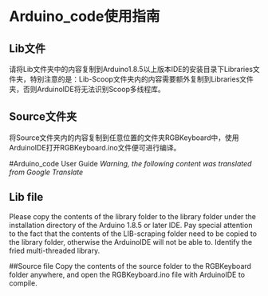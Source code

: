 # Arduino_code使用指南

## Lib文件
请将Lib文件夹中的内容复制到Arduino1.8.5以上版本IDE的安装目录下Libraries文件夹，特别注意的是：Lib-Scoop文件夹内的内容需要额外复制到Libraries文件夹，否则ArduinoIDE将无法识别Scoop多线程库。

## Source文件夹
将Source文件夹内的内容复制到任意位置的文件夹RGBKeyboard中，使用ArduinoIDE打开RGBKeyboard.ino文件便可进行编译。


#Arduino_code User Guide
*Warning, the following content was translated from Google Translate*

## Lib file
Please copy the contents of the library folder to the library folder under the installation directory of the Arduino 1.8.5 or later IDE. Pay special attention to the fact that the contents of the LIB-scraping folder need to be copied to the library folder, otherwise the ArduinoIDE will not be able to. Identify the fried multi-threaded library.

##Source file
Copy the contents of the source folder to the RGBKeyboard folder anywhere, and open the RGBKeyboard.ino file with ArduinoIDE to compile.